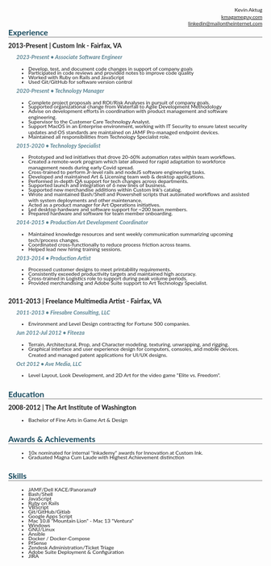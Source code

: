 <style>
  html {
    margin        : 0!important;
  }
  body {
    margin        : 0;
    width         : 80%!important;
    font-family   : "Lato", sans-serif!important;
  }

  h2 {
    margin        : 0!important;
    margin-bottom : 0.5rem!important;
    border-bottom : 1px solid grey!important;
    font-size     : 1rem!important;
    color         : #124559!important;
  }

  h3 {
    margin        : 0!important;
    margin-bottom : 0.5rem!important;
    font-size     : 0.8rem!important;
  }

  h4 {
    margin        : 0!important;
    margin-left   : 1rem!important;
    margin-bottom : 0.25rem!important;
    font-size     : 0.7rem!important;
    font-style    : italic!important;
    color         : #598392!important;
  }

  p {
    margin        : 0!important;
    line-height   : 0.85rem!important;
    font-size     : 0.65rem!important;
  }

  ul {
    margin-bottom : 0.5rem!important;
  }

  li {
    margin        : -0.2rem 1rem!important;
    font-size     : 0.65rem!important;
  }

  hr {
    margin        : 0.5rem 0!important;
    border-bottom : 1px solid grey!important;
    background-color: #fff!important;
  }
</style>

<div style="text-align:right">
  <p>Kevin Aktug</p>
  <p><a href="kmagameguy.com">kmagameguy.com</a></p>
  <p><a href="mailto:linkedin@mailontheinternet.com">linkedin@mailontheinternet.com</a></p>
</div>

## Experience
### 2013-Present | Custom Ink - Fairfax, VA
#### 2023-Present &bullet; Associate Software Engineer
  - Develop, test, and document code changes in support of company goals
  - Participated in code reviews and provided notes to improve code quality
  - Worked with Ruby on Rails and JavaScript
  - Used Git/GitHub for software version control
#### 2020-Present &bullet; Technology Manager
  - Complete project proposals and ROI/Risk Analyses in pursuit of company goals.
  - Supported organizational change from Waterfall to Agile Development Methodology
  - Advise on development efforts in coordination with product management and software engineering.
  - Supervisor to the Customer Care Technology Analyst.
  - Support MacOS in an Enterprise environment, working with IT Security to ensure latest security updates and OS standards are maintained on JAMF Pro-managed endpoint devices.
  - Maintained all responsibilities from Technology Specialist role.

#### 2015-2020 &bullet; Technology Specialist
  - Prototyped and led initiatives that drove 20-60% automation rates within team workflows.
  - Created a remote-work program which later allowed for rapid adaptation to workforce management needs during early Covid spread.
  - Cross-trained to perform Jr-level rails and nodeJS software engineering tasks.
  - Developed and maintained Art & Licensing team web & desktop applications.
  - Performed in-depth QA support for tech changes across departments.
  - Supported launch and integration of 6 new lines of business.
  - Supported new merchandise additions within Custom Ink's catalog.
  - Wrote and maintained Bash/Shell and Powershell scripts that automated workflows and assisted with system deployments and other maintenance.
  - Acted as a product manager for Art Operations initiatives.
  - Led desktop hardware and software support for ~200 team members.
  - Prepared hardware and software for team member onboarding.

#### 2014-2015 &bullet; Production Art Development Coordinator
  - Maintained knowledge resources and sent weekly communication summarizing upcoming tech/process changes.
  - Coordinated cross-functionally to reduce process friction across teams.
  - Helped lead new hiring training sessions.

#### 2013-2014 &bullet; Production Artist
  - Processed customer designs to meet printability requirements.
  - Consistently exceeded productivity targets and maintained high accuracy.
  - Cross-trained in Logistics role to support during peak volume periods.
  - Provided merchandising and Adobe Suite support to Art Technology Specialist.

<br />

### 2011-2013 | Freelance Multimedia Artist - Fairfax, VA
#### 2011-2013 &bullet; Firesabre Consulting, LLC
  - Environment and Level Design contracting for Fortune 500 companies.

#### Jun 2012-Jul 2012 &bullet; Fiteeza
  - Terrain, Architectural, Prop, and Character modeling, texturing, unwrapping, and rigging.
  - Graphical interface and user experience design for computers, consoles, and mobile devices.
  Created and managed patent applications for UI/UX designs.

#### Oct 2012 &bullet; Ave Media, LLC
  -  Level Layout, Look Development, and 2D Art for the video game "Elite vs. Freedom".

<br />

## Education
### 2008-2012 | The Art Institute of Washington
  - Bachelor of Fine Arts in Game Art &amp; Design

<br />

## Awards & Achievements
  - 10x nominated for internal "Inkademy" awards for Innovation at Custom Ink.
  - Graduated Magna Cum Laude with Highest Achievement distinction

<br />

## Skills
- JAMF/Dell KACE/Panorama9
- Bash/Shell
- JavaScript
- Ruby on Rails
- VBScript
- Git/GitHub/Gitlab
- Google Apps Script
- Mac 10.8 "Mountain Lion" - Mac 13 "Ventura"
- Windows
- GNU/Linux
- Ansible
- Docker / Docker-Compose
- PfSense
- Zendesk Administration/Ticket Triage
- Adobe Suite Deployment & Configuration
- JIRA
